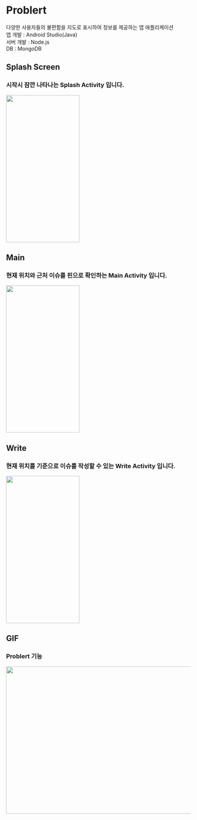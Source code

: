 # Problert
다양한 사용자들의 불편함을 지도로 표시하여 정보를 제공하는 앱 애플리케이션 <br>
앱 개발 : Android Studio(Java)<br>
서버 개발 : Node.js<br>
DB : MongoDB<br>

## Splash Screen<br>
### 시작시 잠깐 나타나는 Splash Activity 입니다.
<img width = "200" height = "400" src = "https://user-images.githubusercontent.com/41174265/115127713-93d58980-a013-11eb-9220-1a83eee66f30.png">

## Main
### 현재 위치와 근처 이슈를 핀으로 확인하는 Main Activity 입니다.
<img width = "200" height = "400" src = "https://user-images.githubusercontent.com/41174265/115127736-d13a1700-a013-11eb-8947-c24ee418eef1.png">

## Write
### 현재 위치를 기준으로 이슈를 작성할 수 있는 Write Activity 입니다.
<img width = "200" height = "400" src = "https://user-images.githubusercontent.com/41174265/115127757-021a4c00-a014-11eb-953c-a990037576cc.png">

## GIF
### Problert 기능  
<img width = "600" height = "400" src = "https://user-images.githubusercontent.com/41174265/115128313-e3b64f80-a017-11eb-95ae-a3988c253b8a.gif">

